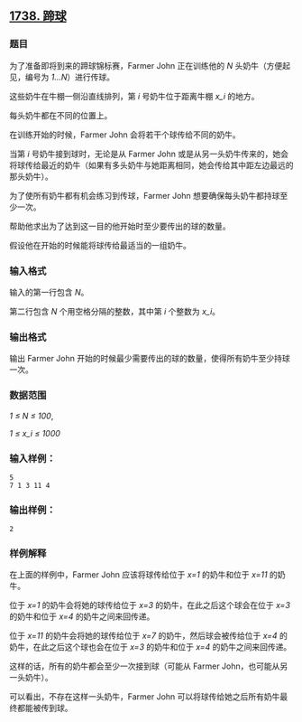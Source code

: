 ## [1738. 蹄球](https://www.acwing.com/problem/content/1740/)

### 题目

为了准备即将到来的蹄球锦标赛，Farmer John 正在训练他的 *N* 头奶牛（方便起见，编号为 *1…N*）进行传球。

这些奶牛在牛棚一侧沿直线排列，第 *i* 号奶牛位于距离牛棚 *x_i* 的地方。

每头奶牛都在不同的位置上。

在训练开始的时候，Farmer John 会将若干个球传给不同的奶牛。

当第 *i* 号奶牛接到球时，无论是从 Farmer John 或是从另一头奶牛传来的，她会将球传给最近的奶牛（如果有多头奶牛与她距离相同，她会传给其中距左边最远的那头奶牛）。

为了使所有奶牛都有机会练习到传球，Farmer John 想要确保每头奶牛都持球至少一次。

帮助他求出为了达到这一目的他开始时至少要传出的球的数量。

假设他在开始的时候能将球传给最适当的一组奶牛。

### 输入格式

输入的第一行包含 *N*。

第二行包含 *N* 个用空格分隔的整数，其中第 *i* 个整数为 *x_i*。

### 输出格式

输出 Farmer John 开始的时候最少需要传出的球的数量，使得所有奶牛至少持球一次。

### 数据范围

*1 ≤ N ≤ 100*,

*1 ≤ x_i ≤ 1000*

### 输入样例：

```
5
7 1 3 11 4
```

### 输出样例：

```
2
```

### 样例解释

在上面的样例中，Farmer John 应该将球传给位于 *x=1* 的奶牛和位于 *x=11* 的奶牛。

位于 *x=1* 的奶牛会将她的球传给位于 *x=3* 的奶牛，在此之后这个球会在位于 *x=3* 的奶牛和位于 *x=4* 的奶牛之间来回传递。

位于 *x=11* 的奶牛会将她的球传给位于 *x=7* 的奶牛，然后球会被传给位于 *x=4* 的奶牛，在此之后这个球也会在位于 *x=3* 的奶牛和位于 *x=4* 的奶牛之间来回传递。

这样的话，所有的奶牛都会至少一次接到球（可能从 Farmer John，也可能从另一头奶牛）。

可以看出，不存在这样一头奶牛，Farmer John 可以将球传给她之后所有奶牛最终都能被传到球。
